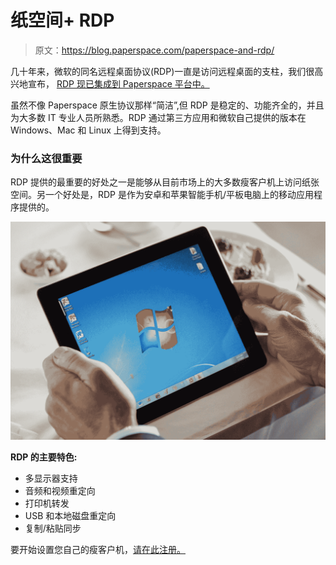 # 纸空间+ RDP

> 原文：<https://blog.paperspace.com/paperspace-and-rdp/>

几十年来，微软的同名远程桌面协议(RDP)一直是访问远程桌面的支柱，我们很高兴地宣布， [RDP 现已集成到 Paperspace 平台中。](https://paperspace.zendesk.com/hc/en-us/articles/236361248-Does-Paperspace-support-RDP-or-VNC-)

虽然不像 Paperspace 原生协议那样“简洁”,但 RDP 是稳定的、功能齐全的，并且为大多数 IT 专业人员所熟悉。RDP 通过第三方应用和微软自己提供的版本在 Windows、Mac 和 Linux 上得到支持。

### 为什么这很重要

RDP 提供的最重要的好处之一是能够从目前市场上的大多数瘦客户机上访问纸张空间。另一个好处是，RDP 是作为安卓和苹果智能手机/平板电脑上的移动应用程序提供的。

![](img/dbf47f09749f991e2d0d5170a0e4f48a.png)

**RDP 的主要特色:**

*   多显示器支持
*   音频和视频重定向
*   打印机转发
*   USB 和本地磁盘重定向
*   复制/粘贴同步

要开始设置您自己的瘦客户机，[请在此注册。](https://www.paperspace.com/account/signup?utm-campaign=rdpblog)